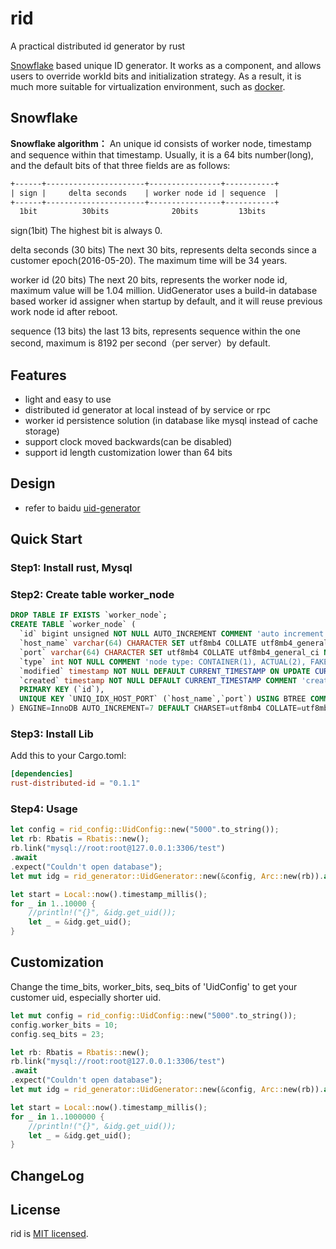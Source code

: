 # rid
A practical distributed id generator by rust

[Snowflake](https://github.com/twitter/snowflake) based unique ID generator. It
works as a component, and allows users to override workId bits and initialization strategy. As a result, it is much more
suitable for virtualization environment, such as [docker](https://www.docker.com/).

## Snowflake

**Snowflake algorithm：**
An unique id consists of worker node, timestamp and sequence within that timestamp. Usually, it is a 64 bits number(long), and the default bits of that three fields are as follows:
```xml
+------+----------------------+----------------+-----------+
| sign |     delta seconds    | worker node id | sequence  |
+------+----------------------+----------------+-----------+
  1bit          30bits              20bits         13bits
```

sign(1bit)
The highest bit is always 0.

delta seconds (30 bits)
The next 30 bits, represents delta seconds since a customer epoch(2016-05-20). The maximum time will be 34 years.

worker id (20 bits)
The next 20 bits, represents the worker node id, maximum value will be 1.04 million. UidGenerator uses a build-in database based worker id assigner when startup by default, and it will reuse previous work node id after reboot.

sequence (13 bits)
the last 13 bits, represents sequence within the one second, maximum is 8192 per second（per server）by default.

## Features
- light and easy to use
- distributed id generator at local instead of by service or rpc
- worker id persistence solution (in database like mysql instead of cache storage)
- support clock moved backwards(can be disabled)
- support id length customization lower than 64 bits


## Design
- refer to baidu [uid-generator](https://github.com/baidu/uid-generator)


## Quick  Start

### Step1: Install rust, Mysql

### Step2: Create table worker_node

```sql
DROP TABLE IF EXISTS `worker_node`;
CREATE TABLE `worker_node` (
  `id` bigint unsigned NOT NULL AUTO_INCREMENT COMMENT 'auto increment id',
  `host_name` varchar(64) CHARACTER SET utf8mb4 COLLATE utf8mb4_general_ci NOT NULL COMMENT 'host name',
  `port` varchar(64) CHARACTER SET utf8mb4 COLLATE utf8mb4_general_ci NOT NULL COMMENT 'port',
  `type` int NOT NULL COMMENT 'node type: CONTAINER(1), ACTUAL(2), FAKE(3)',
  `modified` timestamp NOT NULL DEFAULT CURRENT_TIMESTAMP ON UPDATE CURRENT_TIMESTAMP COMMENT 'modified time',
  `created` timestamp NOT NULL DEFAULT CURRENT_TIMESTAMP COMMENT 'created time',
  PRIMARY KEY (`id`),
  UNIQUE KEY `UNIQ_IDX_HOST_PORT` (`host_name`,`port`) USING BTREE COMMENT 'host和端口的唯一索引'
) ENGINE=InnoDB AUTO_INCREMENT=7 DEFAULT CHARSET=utf8mb4 COLLATE=utf8mb4_general_ci COMMENT='DB WorkerID Assigner for UID Generator';

```

### Step3: Install Lib
Add this to your Cargo.toml:

``` toml
[dependencies]
rust-distributed-id = "0.1.1"
```

### Step4: Usage

```rust
let config = rid_config::UidConfig::new("5000".to_string());
let rb: Rbatis = Rbatis::new();
rb.link("mysql://root:root@127.0.0.1:3306/test")
.await
.expect("Couldn't open database");
let mut idg = rid_generator::UidGenerator::new(&config, Arc::new(rb)).await;

let start = Local::now().timestamp_millis();
for _ in 1..10000 {
    //println!("{}", &idg.get_uid());
    let _ = &idg.get_uid();
}

```

## Customization

Change the time_bits, worker_bits, seq_bits of 'UidConfig' to get your customer uid, especially shorter uid.

```rust
let mut config = rid_config::UidConfig::new("5000".to_string());
config.worker_bits = 10;
config.seq_bits = 23;

let rb: Rbatis = Rbatis::new();
rb.link("mysql://root:root@127.0.0.1:3306/test")
.await
.expect("Couldn't open database");
let mut idg = rid_generator::UidGenerator::new(&config, Arc::new(rb)).await;

let start = Local::now().timestamp_millis();
for _ in 1..1000000 {
    //println!("{}", &idg.get_uid());
    let _ = &idg.get_uid();
}

```

## ChangeLog


## License
rid is [MIT licensed](./LICENSE).